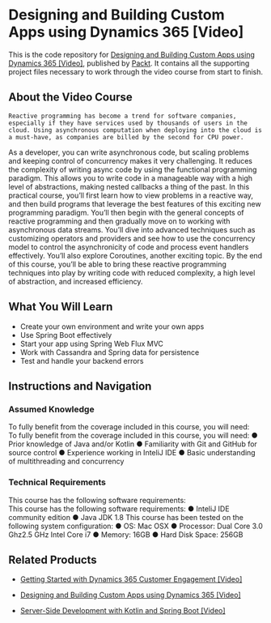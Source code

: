 # Designing and Building Custom Apps using Dynamics 365 [Video]
This is the code repository for [Designing and Building Custom Apps using Dynamics 365 [Video]](https://www.packtpub.com/application-development/getting-started-reactive-programming-kotlin-video?utm_source=github&utm_medium=repository&utm_campaign=9781789130829), published by [Packt](https://www.packtpub.com/?utm_source=github). It contains all the supporting project files necessary to work through the video course from start to finish.
## About the Video Course
	Reactive programming has become a trend for software companies, especially if they have services used by thousands of users in the cloud. Using asynchronous computation when deploying into the cloud is a must-have, as companies are billed by the second for CPU power. 
As a developer, you can write asynchronous code, but scaling problems and keeping control of concurrency makes it very challenging. It reduces the complexity of writing async code by using the functional programming paradigm. This allows you to write code in a manageable way with a high level of abstractions, making nested callbacks a thing of the past. 
In this practical course, you’ll first learn how to view problems in a reactive way, and then build programs that leverage the best features of this exciting new programming paradigm. You’ll then begin with the general concepts of reactive programming and then gradually move on to working with asynchronous data streams. You’ll dive into advanced techniques such as customizing operators and providers and see how to use the concurrency model to control the asynchronicity of code and process event handlers effectively. You’ll also explore Coroutines, another exciting topic. 
By the end of this course, you’ll be able to bring these reactive programming techniques into play by writing code with reduced complexity, a high level of abstraction, and increased efficiency.

<H2>What You Will Learn</H2>
<DIV class=book-info-will-learn-text>
<UL>
<LI>Create your own environment and write your own apps 
<LI>Use Spring Boot effectively 
<LI>Start your app using Spring Web Flux MVC 
<LI>Work with Cassandra and Spring data for persistence 
<LI>Test and handle your backend errors </LI></UL></DIV>

## Instructions and Navigation
### Assumed Knowledge
To fully benefit from the coverage included in this course, you will need:<br/>
To fully benefit from the coverage included in this course, you will need:
●	Prior knowledge of Java and/or Kotlin
●	Familiarity with Git and GitHub for source control
●	Experience working in InteliJ IDE
●	Basic understanding of multithreading and concurrency

### Technical Requirements
This course has the following software requirements:<br/>
This course has the following software requirements:
●	InteliJ IDE community edition 
●	Java JDK 1.8
This course has been tested on the following system configuration:
●	OS: Mac OSX
●	Processor: Dual Core 3.0 Ghz2.5 GHz Intel Core i7
●	Memory: 16GB
●	Hard Disk Space: 256GB


## Related Products
* [Getting Started with Dynamics 365 Customer Engagement [Video]](https://www.packtpub.com/game-development/getting-started-dynamics-365-customer-engagement-video?utm_source=github&utm_medium=repository&utm_campaign=9781788292887)

* [Designing and Building Custom Apps using Dynamics 365 [Video]](https://www.packtpub.com/application-development/design-and-build-custom-app-using-dynamics-365-video?utm_source=github&utm_medium=repository&utm_campaign=9781788390613)

* [Server-Side Development with Kotlin and Spring Boot [Video]](https://www.packtpub.com/web-development/server-side-development-kotlin-and-spring-boot-video?utm_source=github&utm_medium=repository&utm_campaign=9781788830034)

